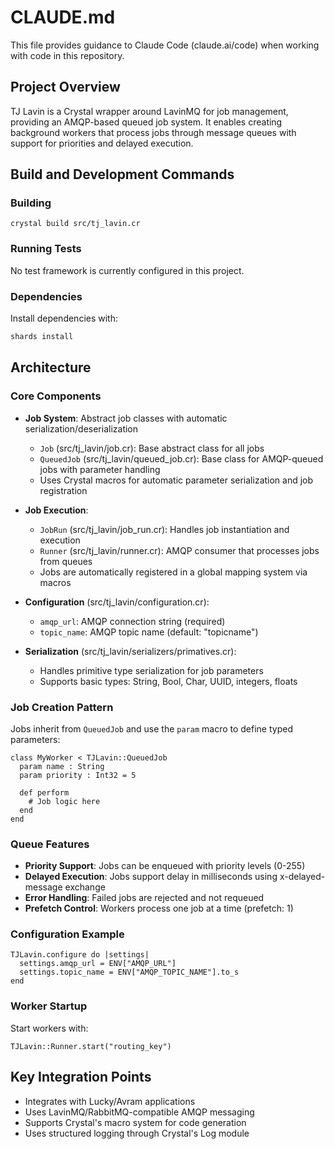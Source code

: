 # CLAUDE.md

This file provides guidance to Claude Code (claude.ai/code) when working with code in this repository.

## Project Overview

TJ Lavin is a Crystal wrapper around LavinMQ for job management, providing an AMQP-based queued job system. It enables creating background workers that process jobs through message queues with support for priorities and delayed execution.

## Build and Development Commands

### Building
```crystal
crystal build src/tj_lavin.cr
```

### Running Tests
No test framework is currently configured in this project.

### Dependencies
Install dependencies with:
```bash
shards install
```

## Architecture

### Core Components

- **Job System**: Abstract job classes with automatic serialization/deserialization
  - `Job` (src/tj_lavin/job.cr): Base abstract class for all jobs
  - `QueuedJob` (src/tj_lavin/queued_job.cr): Base class for AMQP-queued jobs with parameter handling
  - Uses Crystal macros for automatic parameter serialization and job registration

- **Job Execution**:
  - `JobRun` (src/tj_lavin/job_run.cr): Handles job instantiation and execution
  - `Runner` (src/tj_lavin/runner.cr): AMQP consumer that processes jobs from queues
  - Jobs are automatically registered in a global mapping system via macros

- **Configuration** (src/tj_lavin/configuration.cr):
  - `amqp_url`: AMQP connection string (required)
  - `topic_name`: AMQP topic name (default: "topicname")

- **Serialization** (src/tj_lavin/serializers/primatives.cr): 
  - Handles primitive type serialization for job parameters
  - Supports basic types: String, Bool, Char, UUID, integers, floats

### Job Creation Pattern

Jobs inherit from `QueuedJob` and use the `param` macro to define typed parameters:

```crystal
class MyWorker < TJLavin::QueuedJob
  param name : String
  param priority : Int32 = 5

  def perform
    # Job logic here
  end
end
```

### Queue Features

- **Priority Support**: Jobs can be enqueued with priority levels (0-255)
- **Delayed Execution**: Jobs support delay in milliseconds using x-delayed-message exchange
- **Error Handling**: Failed jobs are rejected and not requeued
- **Prefetch Control**: Workers process one job at a time (prefetch: 1)

### Configuration Example

```crystal
TJLavin.configure do |settings|
  settings.amqp_url = ENV["AMQP_URL"]
  settings.topic_name = ENV["AMQP_TOPIC_NAME"].to_s
end
```

### Worker Startup

Start workers with:
```crystal
TJLavin::Runner.start("routing_key")
```

## Key Integration Points

- Integrates with Lucky/Avram applications
- Uses LavinMQ/RabbitMQ-compatible AMQP messaging
- Supports Crystal's macro system for code generation
- Uses structured logging through Crystal's Log module